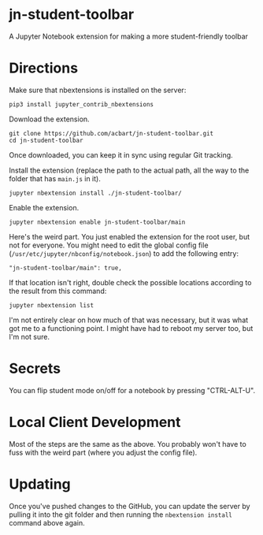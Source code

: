 # jn-student-toolbar
A Jupyter Notebook extension for making a more student-friendly toolbar

# Directions

Make sure that nbextensions is installed on the server:

    pip3 install jupyter_contrib_nbextensions

Download the extension.

    git clone https://github.com/acbart/jn-student-toolbar.git
    cd jn-student-toolbar
    
Once downloaded, you can keep it in sync using regular Git tracking.

Install the extension (replace the path to the actual path, all the way to the folder that has `main.js` in it).

    jupyter nbextension install ./jn-student-toolbar/
    
Enable the extension.

    jupyter nbextension enable jn-student-toolbar/main
    
Here's the weird part. You just enabled the extension for the root user, but not for everyone. You might need to edit the global config file (`/usr/etc/jupyter/nbconfig/notebook.json`) to add the following entry:

    "jn-student-toolbar/main": true,

If that location isn't right, double check the possible locations according to the result from this command:

    jupyter nbextension list
    
I'm not entirely clear on how much of that was necessary, but it was what got me to a functioning point. I might have had to reboot my server too, but I'm not sure.
    
# Secrets

You can flip student mode on/off for a notebook by pressing "CTRL-ALT-U".

# Local Client Development

Most of the steps are the same as the above. You probably won't have to fuss with the weird part (where you adjust the config file).

# Updating

Once you've pushed changes to the GitHub, you can update the server by pulling it into the git folder and then running the `nbextension install` command above again.

